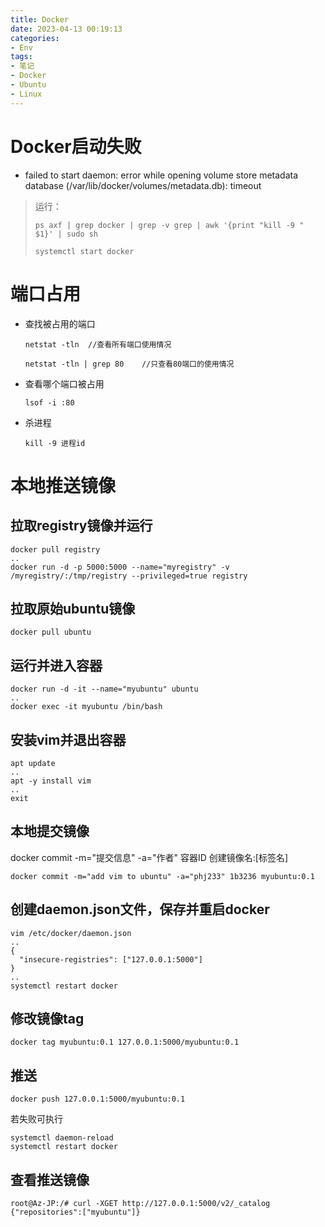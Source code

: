 ```yaml
---
title: Docker
date: 2023-04-13 00:19:13
categories:
- Env
tags:
- 笔记
- Docker
- Ubuntu
- Linux
---
```


# Docker启动失败

- failed to start daemon: error while opening volume store metadata database (/var/lib/docker/volumes/metadata.db): timeout

>  运行：
>
> ```shell
> ps axf | grep docker | grep -v grep | awk '{print "kill -9 " $1}' | sudo sh
> ```
>
> ```shell
> systemctl start docker
> ```



# 端口占用

- 查找被占用的端口

  ```shell
  netstat -tln	//查看所有端口使用情况
  ```

  ```shell
  netstat -tln | grep 80	//只查看80端口的使用情况
  ```

- 查看哪个端口被占用

  ```shell
  lsof -i :80
  ```

- 杀进程

  ```shell
  kill -9 进程id
  ```

  

# 本地推送镜像

## 拉取registry镜像并运行

```shell
docker pull registry
..
docker run -d -p 5000:5000 --name="myregistry" -v /myregistry/:/tmp/registry --privileged=true registry 
```

## 拉取原始ubuntu镜像

```shell
docker pull ubuntu
```

## 运行并进入容器

```shell
docker run -d -it --name="myubuntu" ubuntu
..
docker exec -it myubuntu /bin/bash
```

## 安装vim并退出容器

```shell
apt update
..
apt -y install vim
..
exit
```

## 本地提交镜像

docker commit -m="提交信息" -a="作者" 容器ID 创建镜像名:[标签名]

```shell
docker commit -m="add vim to ubuntu" -a="phj233" 1b3236 myubuntu:0.1
```

## 创建daemon.json文件，保存并重启docker

```shell
vim /etc/docker/daemon.json
..
{
  "insecure-registries": ["127.0.0.1:5000"]
}
..
systemctl restart docker
```

## 修改镜像tag

```shell
docker tag myubuntu:0.1 127.0.0.1:5000/myubuntu:0.1
```

## 推送

```shell
docker push 127.0.0.1:5000/myubuntu:0.1
```

若失败可执行

```shell
systemctl daemon-reload
systemctl restart docker
```

## 查看推送镜像

```shell
root@Az-JP:/# curl -XGET http://127.0.0.1:5000/v2/_catalog
{"repositories":["myubuntu"]}
```



